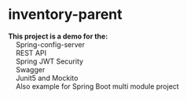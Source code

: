 # inventory-parent

**This project is a demo for the:**
<br/>&nbsp;&nbsp;&nbsp;&nbsp;Spring-config-server
<br/>&nbsp;&nbsp;&nbsp;&nbsp;REST API
<br/>&nbsp;&nbsp;&nbsp;&nbsp;Spring JWT Security
<br/>&nbsp;&nbsp;&nbsp;&nbsp;Swagger
<br/>&nbsp;&nbsp;&nbsp;&nbsp;Junit5 and Mockito
<br/>&nbsp;&nbsp;&nbsp;&nbsp;Also example for Spring Boot multi module project
